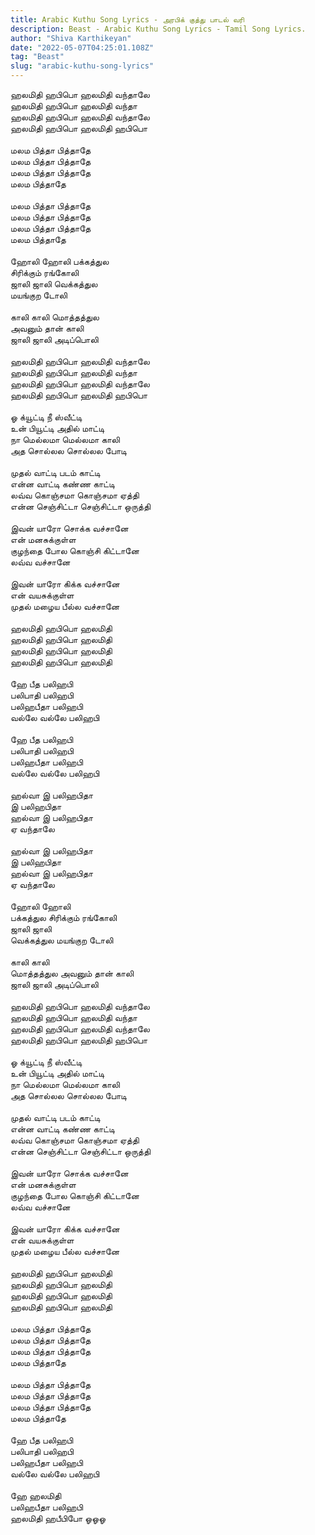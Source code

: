 ```yaml
---
title: Arabic Kuthu Song Lyrics - அரபிக் குத்து பாடல் வரி
description: Beast - Arabic Kuthu Song Lyrics - Tamil Song Lyrics.
author: "Shiva Karthikeyan"
date: "2022-05-07T04:25:01.108Z"
tag: "Beast"
slug: "arabic-kuthu-song-lyrics"
---
```


ஹலமிதி ஹபிபொ ஹலமிதி வந்தாலே  
ஹலமிதி ஹபிபொ ஹலமிதி வந்தா  
ஹலமிதி ஹபிபொ ஹலமிதி வந்தாலே  
ஹலமிதி ஹபிபொ ஹலமிதி ஹபிபொ  
\
மலம பித்தா பித்தாதே  
மலம பித்தா பித்தாதே  
மலம பித்தா பித்தாதே  
மலம பித்தாதே  
\
மலம பித்தா பித்தாதே  
மலம பித்தா பித்தாதே  
மலம பித்தா பித்தாதே  
மலம பித்தாதே  
\
ஹோலி ஹோலி பக்கத்துல  
சிரிக்கும் ரங்கோலி  
ஜாலி ஜாலி வெக்கத்துல  
மயங்குற டோலி  
\
காலி காலி மொத்தத்துல  
அவனும் தான் காலி  
ஜாலி ஜாலி அடிப்பொலி  
\
ஹலமிதி ஹபிபொ ஹலமிதி வந்தாலே  
ஹலமிதி ஹபிபொ ஹலமிதி வந்தா  
ஹலமிதி ஹபிபொ ஹலமிதி வந்தாலே  
ஹலமிதி ஹபிபொ ஹலமிதி ஹபிபொ  
\
ஓ க்யூட்டி நீ ஸ்வீட்டி  
உன் பியூட்டி அதில் மாட்டி  
நா மெல்லமா மெல்லமா காலி  
அத சொல்லல சொல்லல போடி  
\
முதல் வாட்டி படம் காட்டி  
என்ன வாட்டி கண்ண காட்டி  
லவ்வ கொஞ்சமா கொஞ்சமா ஏத்தி  
என்ன செஞ்சிட்டா செஞ்சிட்டா ஒருத்தி  
\
இவன் யாரோ சொக்க வச்சானே  
என் மனசுக்குள்ள  
குழந்தை போல கொஞ்சி கிட்டானே  
லவ்வ வச்சானே  
\
இவன் யாரோ கிக்க வச்சானே  
என் வயசுக்குள்ள  
முதல் மழைய பீல்ல வச்சானே  
\
ஹலமிதி ஹபிபொ ஹலமிதி  
ஹலமிதி ஹபிபொ ஹலமிதி  
ஹலமிதி ஹபிபொ ஹலமிதி  
ஹலமிதி ஹபிபொ ஹலமிதி  
\
ஹே பீத பலிஹபி  
பலிபாதி பலிஹபி  
பலிஹபீதா பலிஹபி  
வல்லே வல்லே பலிஹபி  
\
ஹே பீத பலிஹபி  
பலிபாதி பலிஹபி  
பலிஹபீதா பலிஹபி  
வல்லே வல்லே பலிஹபி  
\
ஹல்வா இ பலிஹபிதா  
இ பலிஹபிதா  
ஹல்வா இ பலிஹபிதா  
ஏ வந்தாலே  
\
ஹல்வா இ பலிஹபிதா  
இ பலிஹபிதா  
ஹல்வா இ பலிஹபிதா  
ஏ வந்தாலே  
\
ஹோலி ஹோலி  
பக்கத்துல சிரிக்கும் ரங்கோலி  
ஜாலி ஜாலி  
வெக்கத்துல மயங்குற டோலி  
\
காலி காலி  
மொத்தத்துல அவனும் தான் காலி  
ஜாலி ஜாலி அடிப்பொலி  
\
ஹலமிதி ஹபிபொ ஹலமிதி வந்தாலே  
ஹலமிதி ஹபிபொ ஹலமிதி வந்தா  
ஹலமிதி ஹபிபொ ஹலமிதி வந்தாலே  
ஹலமிதி ஹபிபொ ஹலமிதி ஹபிபொ  
\
ஓ க்யூட்டி நீ ஸ்வீட்டி  
உன் பியூட்டி அதில் மாட்டி  
நா மெல்லமா மெல்லமா காலி  
அத சொல்லல சொல்லல போடி  
\
முதல் வாட்டி படம் காட்டி  
என்ன வாட்டி கண்ண காட்டி  
லவ்வ கொஞ்சமா கொஞ்சமா ஏத்தி  
என்ன செஞ்சிட்டா செஞ்சிட்டா ஒருத்தி  
\
இவன் யாரோ சொக்க வச்சானே  
என் மனசுக்குள்ள  
குழந்தை போல கொஞ்சி கிட்டானே  
லவ்வ வச்சானே  
\
இவன் யாரோ கிக்க வச்சானே  
என் வயசுக்குள்ள  
முதல் மழைய பீல்ல வச்சானே  
\
ஹலமிதி ஹபிபொ ஹலமிதி  
ஹலமிதி ஹபிபொ ஹலமிதி  
ஹலமிதி ஹபிபொ ஹலமிதி  
ஹலமிதி ஹபிபொ ஹலமிதி  
\
மலம பித்தா பித்தாதே  
மலம பித்தா பித்தாதே  
மலம பித்தா பித்தாதே  
மலம பித்தாதே  
\
மலம பித்தா பித்தாதே  
மலம பித்தா பித்தாதே  
மலம பித்தா பித்தாதே  
மலம பித்தாதே  
\
ஹே பீத பலிஹபி  
பலிபாதி பலிஹபி  
பலிஹபீதா பலிஹபி  
வல்லே வல்லே பலிஹபி  
\
ஹே ஹலமிதி  
பலிஹபீதா பலிஹபி  
ஹலமிதி ஹபீபிபோ ஓஓஓ
